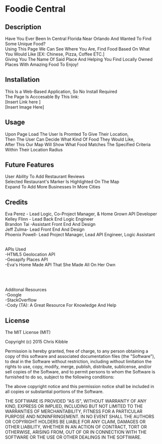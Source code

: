 # Foodie Central
## Description
Have You Ever Been In Central Florida Near Orlando And Wanted To Find Some Unique Food?
<br /> 
Using This Page We Can See Where You Are, Find Food Based On What You Would Like [EX: Chinese, Pizza, Coffee ETC.] 
<br /> 
Giving You The Name Of Said Place And Helping You Find Locally Owned Places With Amazing Food To Enjoy!

## Installation
This Is a Web-Based Application, So No Install Required
<br /> 
The Page Is Acccesable By This link:
<br /> 
[Insert Link here ]
<br /> 
[Insert Image  Here]

## Usage
Upon Page Load The User Is Promted To Give Their Location, 
<br /> 
Then The User Can Decide What Kind Of Food They Would Like, 
<br /> 
After This Our Map Will Show What Food Matches The Specified Criteria Within Their Location Radius


## Future Features  
User Ability To Add Restaurant Reviews
<br /> 
Selected Restaurant's Marker Is Highlighted On The Map
<br /> 
Expand To Add More Businesses In More Cities
<br /> 


## Credits
Eva Perez - Lead Logic, Co-Project Manager, & Home Grown API Developer
<br /> 
Kelley Flinn - Lead Back End Logic Engineer
<br /> 
Brandon Tai -Assistant Front End And Design
<br /> 
Jeff Zulma- Lead Front End And Design
<br /> 
Phoenix Powell- Lead Project Manager, Lead API Engineer, Logic Assistant
<br /> 
<br /> 

APIs Used 
<br /> 
-HTML5 Geolocation API
 <br /> 
-Geoapify Places API
<br />
-Eva's Home Made API That She Made All On Her Own
<br />
<br />
<br /> 
<br /> 
 
Additonal Resources 
<br /> 
-Google
<br /> 
-StackOverflow
<br /> 
-Cody (TA): A Great Resource For Knowledge And Help 
<br /> 

## License
The MIT License (MIT)

Copyright (c) 2015 Chris Kibble

Permission is hereby granted, free of charge, to any person obtaining a copy of this software and associated documentation files (the "Software"), to deal in the Software without restriction, including without limitation the rights to use, copy, modify, merge, publish, distribute, sublicense, and/or sell copies of the Software, and to permit persons to whom the Software is furnished to do so, subject to the following conditions:

The above copyright notice and this permission notice shall be included in all copies or substantial portions of the Software.

THE SOFTWARE IS PROVIDED "AS IS", WITHOUT WARRANTY OF ANY KIND, EXPRESS OR IMPLIED, INCLUDING BUT NOT LIMITED TO THE WARRANTIES OF MERCHANTABILITY, FITNESS FOR A PARTICULAR PURPOSE AND NONINFRINGEMENT. IN NO EVENT SHALL THE AUTHORS OR COPYRIGHT HOLDERS BE LIABLE FOR ANY CLAIM, DAMAGES OR OTHER LIABILITY, WHETHER IN AN ACTION OF CONTRACT, TORT OR OTHERWISE, ARISING FROM, OUT OF OR IN CONNECTION WITH THE SOFTWARE OR THE USE OR OTHER DEALINGS IN THE SOFTWARE.
